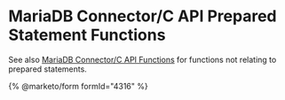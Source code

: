 # MariaDB Connector/C API Prepared Statement Functions

See also [MariaDB Connector/C API Functions](../api-functions/) for functions not relating to prepared statements.


{% @marketo/form formId="4316" %}
